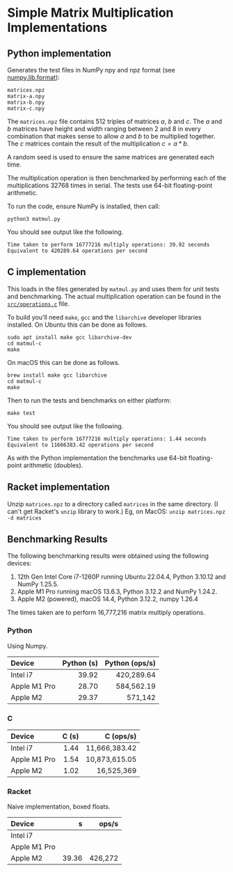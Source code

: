 # Simple Matrix Multiplication Implementations

## Python implementation

Generates the test files in NumPy npy and npz format
(see [numpy.lib.format](https://numpy.org/doc/stable/reference/generated/numpy.lib.format.html#module-numpy.lib.format)):
```
matrices.npz
matrix-a.npy
matrix-b.npy
matrix-c.npy
```

The `matrices.npz` file contains 512 triples of matrices $a$, $b$ and $c$.
The $a$ and $b$ matrices have height and width ranging between 2 and 8 in every combination that makes sense to allow $a$ and $b$ to be multiplied together.
The $c$ matrices contain the result of the multiplication $c = a * b$.

A random seed is used to ensure the same matrices are generated each time.

The multiplication operation is then benchmarked by performing each of the multiplications 32768 times in serial.
The tests use 64-bit floating-point arithmetic.

To run the code, ensure NumPy is installed, then call:
```
python3 matmul.py
```

You should see output like the following.
```
Time taken to perform 16777216 multiply operations: 39.92 seconds
Equivalent to 420289.64 operations per second
```

## C implementation

This loads in the files generated by `matmul.py` and uses them for unit tests and benchmarking.
The actual multiplication operation can be found in the [`src/operations.c`](matmul-c/src/operations.c) file.

To build you'll need `make`, `gcc` and the `libarchive` developer libraries installed.
On Ubuntu this can be done as follows.
```
sudo apt install make gcc libarchive-dev 
cd matmul-c
make
```

On macOS this can be done as follows.
```
brew install make gcc libarchive
cd matmul-c
make
```

Then to run the tests and benchmarks on either platform:
```
make test
```

You should see output like the following.
```
Time taken to perform 16777216 multiply operations: 1.44 seconds
Equivalent to 11666383.42 operations per second
```

As with the Python implementation the benchmarks use 64-bit floating-point arithmetic (doubles). 

## Racket implementation

Unzip `matrices.npz` to a directory called `matrices` in the same
directory. (I can't get Racket's `unzip` library to work.) Eg, on
MacOS:
`unzip matrices.npz -d matrices`

## Benchmarking Results

The following benchmarking results were obtained using the following devices:

1. 12th Gen Intel Core i7-1260P running Ubuntu 22.04.4, Python 3.10.12 and NumPy 1.25.5.
2. Apple M1 Pro running macOS 13.6.3, Python 3.12.2 and NumPy 1.24.2.
3. Apple M2 (powered), macOS 14.4, Python 3.12.2, numpy 1.26.4

The times taken are to perform 16,777,216 matrix multiply operations.

### Python

Using Numpy.

| Device       | Python (s) | Python (ops/s) |
|:-------------|-----------:|---------------:|
| Intel i7     |      39.92 |     420,289.64 |
| Apple M1 Pro |      28.70 |     584,562.19 |
| Apple M2     |      29.37 |        571,142 |

### C

| Device       | C (s) |     C (ops/s) |
|:-------------|------:|--------------:|
| Intel i7     |  1.44 | 11,666,383.42 |
| Apple M1 Pro |  1.54 | 10,873,615.05 |
| Apple M2     |  1.02 |    16,525,369 |

### Racket

Naive implementation, boxed floats.

| Device       |     s |   ops/s |
|:-------------|------:|--------:|
| Intel i7     |       |         |
| Apple M1 Pro |       |         |
| Apple M2     | 39.36 | 426,272 |
